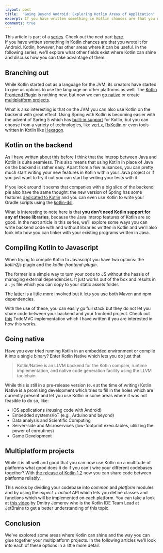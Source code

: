 ```yaml
---
layout: post
title:  "Going Beyond Android: Exploring Kotlin Areas of Application"
excerpt: If you have written something in Kotlin chances are that you wrote it for Android. Kotlin, however, has other areas where it can be useful. In the following series, we'll explore what other fields exist where Kotlin can shine and discuss how you can take advantage of them.
comments: true
---
```

<div id="series">
This article is part of a <a href="http://the-cogitator.com/2017/12/21/beyond-android-exploring-kotlin-areas-of-application.html">series</a>.
Check out the next part <a href="http://the-cogitator.com/2018/01/06/going-beyond-android-kotlin-on-the-backend.html">here</a>.
</div>
<div id="tldr">
If you have written something in Kotlin chances are that you wrote it for Android. Kotlin, however, has other areas where it can be useful.
In the following series, we'll explore what other fields exist where Kotlin can shine and discuss how you can take advantage of them.
</div>

## Branching out
While Kotlin started out as a language for the JVM, its creators have started to give us options to use the language on other platforms as well. The [Kotlin Frontend Plugin](https://github.com/Kotlin/kotlin-frontend-plugin) is nothing new, but now we can [go native](https://github.com/JetBrains/kotlin-native/) or create [multiplatform projects](https://kotlinlang.org/docs/reference/multiplatform.html).

What is also interesting is that on the JVM you can also use Kotlin on the backend with great effect. Using Spring with Kotlin is becoming easier with the advent of Spring 5 which has [built-in support](https://spring.io/blog/2017/01/04/introducing-kotlin-support-in-spring-framework-5-0) for Kotlin, but you can choose from a variety of technologies, like [vert.x](http://vertx.io/docs/vertx-core/kotlin/), [RxKotlin](https://github.com/ReactiveX/RxKotlin) or even tools written in Kotlin like [Hexagon](https://github.com/hexagonkt/hexagon).

## Kotlin on the backend
As [I have written about this before](http://the-cogitator.com/2017/05/19/kotlin-is-the-new-java.html) I think that the interop between Java and Kotlin is quite seamless. This also means that using Kotlin in place of Java on the backend is rather easy. Apart from a few nuisances, you can pretty much start writing your new features in Kotlin within your Java project or if you just want to try it out you can start by writing your tests with it.

If you look around it seems that companies with a big slice of the backend pie also have the same thought: the new version of Spring has some features [dedicated to Kotlin](https://tech.io/playgrounds/8594/spring-5---dedicated-kotlin-features) and you can even use Kotlin to write your Gradle scripts using the [kotlin-dsl](https://github.com/gradle/kotlin-dsl).

What is interesting to note here is that **you don't need Kotlin support for any of these libraries**, because the Java interop features of Kotlin are so good. In the next article in this series, we'll explore some ways you can write backend code with and without libraries written in Kotlin and we'll also look into how you can tinker with your existing programs written in Java.

## Compiling Kotlin to Javascript
When trying to compile Kotlin to Javascript you have two options: the *kotlin2js* plugin and the *kotlin-frontend-plugin*.

The former is a simple way to turn your code to JS without the hassle of managing external dependencies. It just works out of the box and results in a `.js` file which you can copy to your static assets folder.

The [latter](https://github.com/Kotlin/kotlin-frontend-plugin) is a little more involved but it lets you use both Maven and npm dependencies.

With the use of these, you can easily go full stack but they do not let you share code between your backend and your frontend project. Check out [this](https://github.com/AppCraft-Projects/todomvc-kotlin) TodoMVC implementation which I have written if you are interested in how this works.

## Going native

Have you ever tried running Kotlin in an embedded environment or compile it into a single binary? Enter Kotlin Native which lets you do just that:

> Kotlin/Native is an LLVM backend for the Kotlin compiler, runtime implementation, and native code generation facility using the LLVM toolchain.

While this is still in a pre-release version (`0.4` at the time of writing) Kotlin Native is a promising development which tries to fill in the holes which are currently present and let you use Kotlin in some areas where it was not feasible to do so, like:

- iOS applications (reusing code with Android)
- Embedded systems/IoT (e.g., Arduino and beyond)
- Data analysis and Scientific Computing
- Server-side and Microservices (low-footprint executables, utilizing the power of coroutines)
- Game Development

## Multiplatform projects

While it is all well and good that you can now use Kotlin on a multitude of platforms what good does it do if you can't wire your different codebases together? With [the release of Kotlin 1.2](https://blog.jetbrains.com/kotlin/2017/11/kotlin-1-2-released/) now you can share code between platforms reliably.

This works by dividing your codebase into *common* and *platform* modules and by using the *expect + actual* API which lets you define classes and functions which will be implemented on each platform. You can take a look at [this video](https://www.youtube.com/watch?v=afc5PUs_EPE) by Dmitry Jemerov who is the Kotlin IDE Team Lead at JetBrains to get a better understanding of this topic.

## Conclusion

We've explored some areas where Kotlin can shine and the way you can glue together your multiplatform projects. In the following articles we'll look into each of these options in a little more detail.
